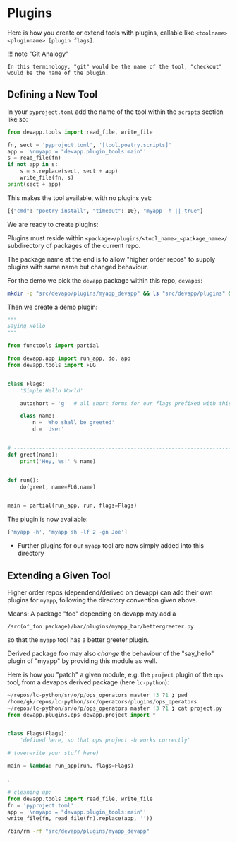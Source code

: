 # Plugins

Here is how you create or extend tools with plugins, callable like `<toolname> <pluginname> [plugin flags]`.

!!! note "Git Analogy"

    In this terminology, "git" would be the name of the tool, "checkout" would be the name of the plugin.




## Defining a **New** Tool

In your `pyproject.toml` add the name of the tool within the `scripts` section like so:

```python lp hide_cmd=True mode=python
from devapp.tools import read_file, write_file

fn, sect = 'pyproject.toml', '[tool.poetry.scripts]'
app = '\nmyapp = "devapp.plugin_tools:main"'
s = read_file(fn)
if not app in s:
    s = s.replace(sect, sect + app)
    write_file(fn, s)
print(sect + app)
```

This makes the tool available, with no plugins yet:

```bash lp fmt=xt_flat
[{"cmd": "poetry install", "timeout": 10}, "myapp -h || true"]
```

We are ready to create plugins:

Plugins must reside within `<package>/plugins/<tool_name>_<package_name>/` subdirectory of packages of the current repo. 

The package name at the end is to allow "higher order repos" to supply plugins with same name but changed behaviour.

For the demo we pick the `devapp` package within this repo, `devapps`:

```bash lp fmt=xt_flat asserts="myapp_devapp"
mkdir -p "src/devapp/plugins/myapp_devapp" && ls "src/devapp/plugins" && pwd
```

Then we create a demo plugin:

```python lp fn=src/devapp/plugins/myapp_devapp/say_hello.py mode=make_file
"""
Saying Hello
"""

from functools import partial

from devapp.app import run_app, do, app
from devapp.tools import FLG


class Flags:
    'Simple Hello World'

    autoshort = 'g'  # all short forms for our flags prefixed with this

    class name:
        n = 'Who shall be greeted'
        d = 'User'


# --------------------------------------------------------------------------- app
def greet(name):
    print('Hey, %s!' % name)


def run():
    do(greet, name=FLG.name)


main = partial(run_app, run, flags=Flags)
```
 
The plugin is now available:

```bash lp fmt=xt_flat asserts="Hey, Joe"
['myapp -h', 'myapp sh -lf 2 -gn Joe']
```


- Further plugins for our `myapp` tool are now simply added into this directory

## Extending a Given Tool

Higher order repos (dependend/derived on devapp) can add their own plugins for `myapp`, following
the directory convention given above.

Means: A package "foo" depending on devapp may add a

    /src(of_foo package)/bar/plugins/myapp_bar/bettergreeter.py

so that the `myapp` tool has a better greeter plugin.

Derived package foo may also *change* the behaviour of the "say_hello" plugin of "myapp" by
providing this module as well.


Here is how you "patch" a given module, e.g. the `project` plugin of the `ops` tool, from a devapps
derived package (here `lc-python`):

```python
~/repos/lc-python/sr/o/p/ops_operators master !3 ?1 ❯ pwd
/home/gk/repos/lc-python/src/operators/plugins/ops_operators
~/repos/lc-python/sr/o/p/ops_operators master !3 ?1 ❯ cat project.py
from devapp.plugins.ops_devapp.project import *


class Flags(Flags):
    'defined here, so that ops project -h works correctly'

# (overwrite your stuff here)

main = lambda: run_app(run, flags=Flags)
```

.

```python lp silent=True mode=python
# cleaning up: 
from devapp.tools import read_file, write_file
fn = 'pyproject.toml'
app = '\nmyapp = "devapp.plugin_tools:main"'
write_file(fn, read_file(fn).replace(app, ''))
```


```bash lp  silent=True
/bin/rm -rf "src/devapp/plugins/myapp_devapp"
```










